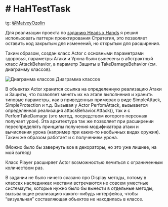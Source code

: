 # # HaHTestTask

tg: [@MatveyOzolin](https://t.me/MatveyOzolin)

Для реализации проекта по [заданию Heads x Hands](https://docs.google.com/document/d/1lfpe1JDCuGMQ3cFyn5oNk2PqRO94z6IqCq6yoTaUsYo/edit) я решил использовать паттерн проектирования Стратегия, это позволяет оставить код закрытым для изменений, но открытым для расширения.

Таким образом, создан класс Actor с основными параметрами здоровья, параметры Атаки и Урона были вынесены в абстрактный класс AttackBehavior, а параметр Защиты в TakeDamageBehavior (см. диаграмму классов).

![Диаграмма классов](https://i.imgur.com/ebPpi9m.png)
Диаграмма классов

В объектах Actor хранится ссылка на определенную реализацию Атаки и Защиты, что позволяет менять их на этапе выполнения и хранить типовые параметры, как в приведенных примерах в виде SimpleAttack, SimpleProtection и т.д. Вызывая у Actor PerfomAttack, вызывается определенная реализация attackBehavior.Attack(), так и с PerfomTakeDamage (это метод, посредством которого персонаж получает урон). Эта архитектура так же позволяет при расширении переопределять принципы получения модификатора атаки и вычисления урона (например при каких-то необычных видах оружия). Таким же образом работает и с получением урона.

(Можно было бы завернуть все в декораторы, но это уже лишнее, на мой взгляд)

Класс Player расширяет Actor возможностью лечиться с ограниченным количеством раз.

В задании не было ничего сказано про Display методы, потому в классах наследниках местами встречаются не совсем уместные системауты, которые нужно было бы вынести в отдельные методы, вызывающие реализацию какого-нибудь интерфейса, чтобы “визуальная” составляющая объектов не находилась в классе.